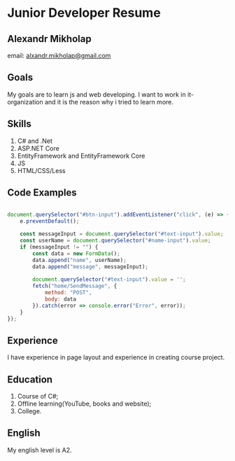 # Junior Developer Resume

## Alexandr Mikholap
email: alxandr.mikholap@gmail.com

## Goals

My goals are to learn js and web developing. I want to work in it-organization and it is the reason why i tried to learn more.

## Skills

1. C# and .Net
 1. ASP.NET Core
 2. EntityFramework and EntityFramework Core
2. JS
3. HTML/CSS/Less

## Code Examples

```javascript 

document.querySelector("#btn-input").addEventListener("click", (e) => {
    e.preventDefault();

    const messageInput = document.querySelector("#text-input").value;
    const userName = document.querySelector("#name-input").value;
    if (messageInput != "") {
        const data = new FormData();
        data.append("name", userName);
        data.append("message", messageInput);
        
        document.querySelector("#text-input").value = '';
        fetch("home/SendMessage", {
            method: "POST",
            body: data
        }).catch(error => console.error("Error", error));
    }
});

```
## Experience

I have experience in page layout and experience in creating course project.

## Education

1. Course of C#;
2. Offline learning(YouTube, books and website);
3. College.

## English

My english level is A2.
